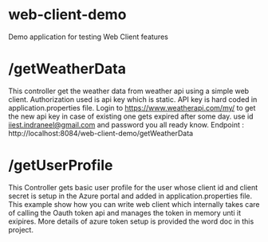 # web-client-demo
Demo application for testing Web Client features

# /getWeatherData
This controller get the weather data from weather api using a simple web client.
Authorization used is api key which is static.
API key is hard coded in application.properties file.
Login to https://www.weatherapi.com/my/ to get the new api key in case of existing one gets expired after some day.
use id iiest.indraneel@gmail.com and password you all ready know.
Endpoint : http://localhost:8084/web-client-demo/getWeatherData


# /getUserProfile
This Controller gets basic user profile for the user whose client id and client secret is setup in the Azure portal and
added in application.properties file. This example show how you can write web client which internally takes care of calling the 
Oauth token api and manages the token in memory unti it exipires. More details of azure token setup is provided the word doc in this
project.
